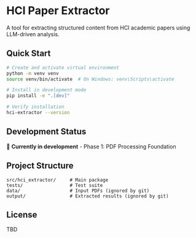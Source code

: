 # HCI Paper Extractor

A tool for extracting structured content from HCI academic papers using LLM-driven analysis.

## Quick Start

```bash
# Create and activate virtual environment
python -m venv venv
source venv/bin/activate  # On Windows: venv\Scripts\activate

# Install in development mode
pip install -e ".[dev]"

# Verify installation
hci-extractor --version
```

## Development Status

🚧 **Currently in development** - Phase 1: PDF Processing Foundation

## Project Structure

```
src/hci_extractor/     # Main package
tests/                 # Test suite
data/                  # Input PDFs (ignored by git)
output/                # Extracted results (ignored by git)
```

## License

TBD